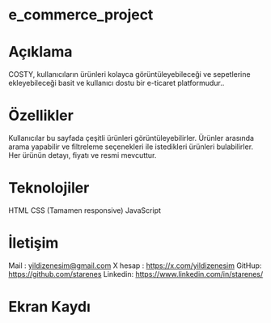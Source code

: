 # e_commerce_project

# Açıklama
COSTY, kullanıcıların ürünleri kolayca görüntüleyebileceği ve sepetlerine ekleyebileceği basit ve kullanıcı dostu bir e-ticaret platformudur..
# Özellikler
Kullanıcılar bu sayfada çeşitli ürünleri görüntüleyebilirler. Ürünler arasında arama yapabilir ve filtreleme seçenekleri ile istedikleri ürünleri bulabilirler. Her ürünün detayı, fiyatı ve resmi mevcuttur.
# Teknolojiler
HTML CSS (Tamamen responsive) JavaScript
# İletişim
Mail : yildizenesim@gmail.com X hesap : https://x.com/yildizenesim GitHup: https://github.com/starenes Linkedin: https://www.linkedin.com/in/starenes/
# Ekran Kaydı


